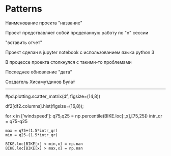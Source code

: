 # Patterns
Наименование проекта "название"

Проект предствавляет собой проделанную работу по "n" сессии

"вставить отчет"

Проект сделан в jupyter notebook с использованием языка python 3
 
В процессе проекта столкнулся с такими-то проблемами

Последнее обновление "дата"

Создатель Хисамутдинов Булат


--------------------------------------------

#pd.plotting.scatter_matrix(df, figsize=(14,8))

df2[df2.columns].hist(figsize=(16,8));

for x in ['windspeed']:
    q75,q25 = np.percentile(BIKE.loc[:,x],[75,25])
    intr_qr = q75-q25

    max = q75+(1.5*intr_qr)
    min = q25-(1.5*intr_qr)

    BIKE.loc[BIKE[x] < min,x] = np.nan
    BIKE.loc[BIKE[x] > max,x] = np.nan



